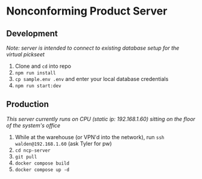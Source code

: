 # Nonconforming Product Server

## Development
*Note: server is intended to connect to existing database setup for the virtual pickseet*
1. Clone and `cd` into repo
2. `npm run install`
3. `cp sample.env .env` and enter your local database credentials
4. `npm run start:dev`

## Production
*This server currently runs on CPU (static ip: 192.168.1.60) sitting on the floor of the system's office*
1. While at the warehouse (or VPN'd into the network), run `ssh walden@192.168.1.60` (ask Tyler for pw)
2. `cd ncp-server`
3. `git pull`
4. `docker compose build`
5. `docker compose up -d`